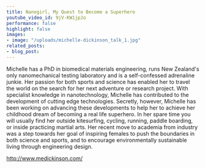 ```yaml
---
title: Nanogirl, My Quest to Become a Superhero
youtube_video_id: 9jV-KW1jpJo
performance: false
highlight: false
images:
- image: "/uploads/michelle-dickinson_talk_1.jpg"
related_posts:
- blog_post: 
---
```


Michelle has a PhD in biomedical materials engineering, runs New Zealand's only nanomechanical testing laboratory and is a self-confessed adrenaline junkie. Her passion for both sports and science has enabled her to travel the world on the search for her next adventure or research project. With specialist knowledge in nanotechnology, Michelle has contributed to the development of cutting edge technologies. Secretly, however, Michelle has been working on advancing these developments to help her to achieve her childhood dream of becoming a real life superhero. In her spare time you will usually find her outside kitesurfing, cycling, running, paddle boarding, or inside practicing martial arts. Her recent move to academia from industry was a step towards her goal of inspiring females to push the boundaries in both science and sports, and to encourage environmentally sustainable living through engineering design.

http://www.medickinson.com/